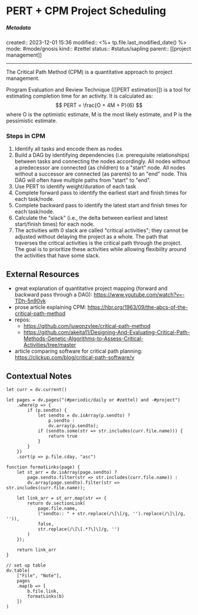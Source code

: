 # PERT + CPM Project Scheduling

##### Metadata
created:: 2023-12-01 15:36
modified:: <%+ tp.file.last_modified_date() %>
mode: #mode/gnosis
kind:: #zettel 
status:: #status/sapling 
parent:: [[project management]]
***

The Critical Path Method (CPM) is a quantitative approach to project management. 

Program Evaluation and Review Technique ([[PERT estimation]]) is a tool for estimating completion time for an activity. It is calculated as:
$$
PERT = \frac{O + 4M + P}{6}
$$
where O is the optimistic estimate, M is the most likely estimate, and P is the pessimistic estimate. 
### Steps in CPM
1. Identify all tasks and encode them as nodes
2. Build a DAG by identifying dependencies (i.e. prerequisite relationships) between tasks and connecting the nodes accordingly. All nodes without a predecessor are connected (as children) to a "start" node. All nodes without a successor are connected (as parents) to an "end" node. This DAG will often have multiple paths from "start" to "end". 
3. Use PERT to identify weight/duration of each task
4. Complete forward pass to identify the earliest start and finish times for each task/node. 
5. Complete backward pass to identify the latest start and finish times for each task/node.
6. Calculate the "slack" (i.e., the delta between earliest and latest start/finish times) for each node. 
7. The activities with 0 slack are called "critical activities"; they cannot be adjusted without delaying the project as a whole.  The path that traverses the critical activities is the critical path through the project. The goal is to prioritize these activities while allowing flexibility around the activities that have some slack.


## External Resources

* great explanation of quantitative project mapping (forward and backward pass through a DAG): https://www.youtube.com/watch?v=-TDh-5n90vk
* prose article explaining CPM: https://hbr.org/1963/09/the-abcs-of-the-critical-path-method
* repos:
	* https://github.com/juwonzylee/critical-path-method
	* https://github.com/akeita11/Designing-And-Evaluating-Critical-Path-Methods-Genetic-Algorithms-to-Assess-Critical-Activities/tree/master
* article comparing software for critical path planning: https://clickup.com/blog/critical-path-software/v
## Contextual Notes
```dataviewjs
let curr = dv.current()

let pages = dv.pages("(#periodic/daily or #zettel) and -#project")
	.where(p => {
		if (p.sendto) {
			let sendto = dv.isArray(p.sendto) ? 
				p.sendto : 
				dv.array(p.sendto);
			if (sendto.some(str => str.includes(curr.file.name))) {
				return true
			}
		}		
	})
	.sort(p => p.file.cday, "asc")

function formatLinks(page) {
	let st_arr = dv.isArray(page.sendto) ?
		page.sendto.filter(str => str.includes(curr.file.name)) :
		dv.array(page.sendto).filter(str => str.includes(curr.file.name));

	let link_arr = st_arr.map(str => {
		return dv.sectionLink(
			page.file.name,
			("sendto:: " + str.replace(/\[\[/g, '').replace(/\]\]/g, '')),
			false,
			str.replace(/\[\[.*?\]\]/g, '')
		)
	});

	return link_arr
}

// set up table
dv.table(
	["File", "Note"], 
	pages
	.map(b => [
		b.file.link,
		formatLinks(b)
	])
)
```